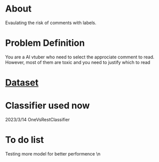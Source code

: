# About
Evaulating the risk of comments with labels.
# Problem Definition
You are a AI vtuber who need to select the approciate comment to read. However, most of them are toxic and you need to justify which to read
# [Dataset](https://www.kaggle.com/datasets/fizzbuzz/cleaned-toxic-comments)
# Classifier used now
2023/3/14 OneVsRestClassifier
# To do list
Testing more model for better performence \n  

